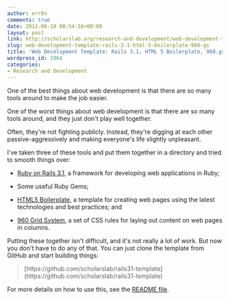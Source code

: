 ```yaml
---
author: err8n
comments: true
date: 2011-08-10 08:54:16+00:00
layout: post
link: http://scholarslab.org/research-and-development/web-development-template-rails-3-1-html-5-boilerplate-960-gs/
slug: web-development-template-rails-3-1-html-5-boilerplate-960-gs
title: 'Web Development Template: Rails 3.1, HTML 5 Boilerplate, 960.gs'
wordpress_id: 1964
categories:
- Research and Development
---
```


One of the best things about web development is that there are so many tools around to make the job easier.





One of the worst things about web development is that there are so many tools around, and they just don't play well together.





Often, they're not fighting publicly. Instead, they're digging at each other passive-aggressively and making everyone's life slightly unpleasant.





I've taken three of these tools and put them together in a directory and tried to smooth things over:







  * [Ruby on Rails 3.1](http://rubyonrails.org/), a framework for developing web applications in Ruby;


  * Some useful Ruby Gems;


  * [HTML5 Boilerplate](http://html5boilerplate.com/), a template for creating web pages using the latest technologies and best practices; and


  * [960 Grid System](http://960.gs/), a set of CSS rules for laying out content on web pages in columns.





Putting these together isn't difficult, and it's not really a lot of work. But now you don't have to do any of that. You can just clone the template from GitHub and start building things:





<blockquote>
[https://github.com/scholarslab/rails31-template](https://github.com/scholarslab/rails31-template)
</blockquote>





For more details on how to use this, see the [README file](https://github.com/scholarslab/rails31-template/blob/master/README.mkd).



